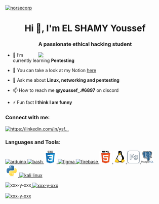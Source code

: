 [![norsecorp](https://external-content.duckduckgo.com/iu/?u=https%3A%2F%2Fsecuringourdigitalfuture.com%2Fwp-content%2Fuploads%2Fsites%2F6%2F2021%2F08%2FHomepage-Cyberattacks-narrow.gif&f=1&nofb=1&ipt=8fe8a94d0a3af472864e5a51984185f8f1b2a83ea752e0cf4d62b3e9b93b56d7&ipo=images)](https://rishavchanda.github.io)
<h1 align="center">Hi 👋, I'm EL SHAMY Youssef</h1>
<h3 align="center">A passionate ethical hacking student</h3>
<img align="right" lat="coding" width="400" src="https://cdn.dribbble.com/users/7813810/screenshots/17447483/media/2f93ce55516c9b590bec1c8950a67a62.gif">

- 🌱 I’m currently learning **Pentesting**

- 📝 You can take a look at my Notion [here](https://youssefelshamy.notion.site/BUT-R-T-dd6444f1ef1340ae903e6fa1574a62d4?pvs=4)

- 💬 Ask me about **Linux, networking and pentesting**

- 📫 How to reach me **@youssef_.#6897** on discord 

- ⚡ Fun fact **I think I am funny**

<h3 align="left">Connect with me:</h3>
<p align="left">
<a href="https://linkedin.com/in/https://linkedin.com/in/ysf..." target="blank"><img align="center" src="https://raw.githubusercontent.com/rahuldkjain/github-profile-readme-generator/master/src/images/icons/Social/linked-in-alt.svg" alt="https://linkedin.com/in/ysf..." height="30" width="40" /></a>
</p>

<h3 align="left">Languages and Tools:</h3>
<p align="left"> <a href="https://www.arduino.cc/" target="_blank" rel="noreferrer"> <img src="https://cdn.worldvectorlogo.com/logos/arduino-1.svg" alt="arduino" width="40" height="40"/> </a> <a href="https://www.gnu.org/software/bash/" target="_blank" rel="noreferrer"> <img src="https://www.vectorlogo.zone/logos/gnu_bash/gnu_bash-icon.svg" alt="bash" width="40" height="40"/> </a> <a href="https://www.w3schools.com/css/" target="_blank" rel="noreferrer"> <img src="https://raw.githubusercontent.com/devicons/devicon/master/icons/css3/css3-original-wordmark.svg" alt="css3" width="40" height="40"/> </a> <a href="https://www.figma.com/" target="_blank" rel="noreferrer"> <img src="https://www.vectorlogo.zone/logos/figma/figma-icon.svg" alt="figma" width="40" height="40"/> </a> <a href="https://firebase.google.com/" target="_blank" rel="noreferrer"> <img src="https://www.vectorlogo.zone/logos/firebase/firebase-icon.svg" alt="firebase" width="40" height="40"/> </a> <a href="https://www.w3.org/html/" target="_blank" rel="noreferrer"> <img src="https://raw.githubusercontent.com/devicons/devicon/master/icons/html5/html5-original-wordmark.svg" alt="html5" width="40" height="40"/> </a> <a href="https://www.linux.org/" target="_blank" rel="noreferrer"> <img src="https://raw.githubusercontent.com/devicons/devicon/master/icons/linux/linux-original.svg" alt="linux" width="40" height="40"/> </a> <a href="https://www.photoshop.com/en" target="_blank" rel="noreferrer"> <img src="https://raw.githubusercontent.com/devicons/devicon/master/icons/photoshop/photoshop-line.svg" alt="photoshop" width="40" height="40"/> </a> <a href="https://www.postgresql.org" target="_blank" rel="noreferrer"> <img src="https://raw.githubusercontent.com/devicons/devicon/master/icons/postgresql/postgresql-original-wordmark.svg" alt="postgresql" width="40" height="40"/> </a> <a href="https://www.python.org" target="_blank" rel="noreferrer"> <img src="https://raw.githubusercontent.com/devicons/devicon/master/icons/python/python-original.svg" alt="python" width="40" height="40"/> </a> <a href="https://www.kali.org/" target="_blank" rel="noreferrer">
<img src="https://www.kali.org/images/kali-dragon-icon.svg" alt="kali linux" width="40" height="40"/> </p>

<p><img align="left" src="https://github-readme-stats.vercel.app/api/top-langs?username=xxx-y-xxx&show_icons=true&locale=en&layout=compact" alt="xxx-y-xxx" /></p>

<p>&nbsp;<img align="center" src="https://github-readme-stats.vercel.app/api?username=xxx-y-xxx&show_icons=true&locale=en" alt="xxx-y-xxx" /></p>

<p><img align="center" src="https://github-readme-streak-stats.herokuapp.com/?user=xxx-y-xxx&" alt="xxx-y-xxx" /></p>
